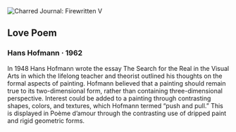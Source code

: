 <div class="artwork-of-the-day">
  <div class="container">
    <div class="img-wrapper">
      <img
        src="https://uploads7.wikiart.org/images/hans-hofmann/love-poem-1962.jpg!Large.jpg"
        alt="Charred Journal: Firewritten V" />
    </div>
    <div class="artwork-detail">
      <div class="artwork-origin"> 
        <h2 class="artwork-name">Love Poem</h2>
        <h3 class="artist">
          Hans Hofmann
                    ·  1962
        </h3>
      </div>
      <p class="description">
        <span class="artwork-description-text ng-binding" ng-bind-html="viewModel.ArtworkOfTheDay.Description | unsafe">In 1948 Hans Hofmann wrote the essay The Search for the Real in the Visual Arts in which the lifelong teacher and theorist outlined his thoughts on the formal aspects of painting. Hofmann believed that a painting should remain true to its two-dimensional form, rather than containing three-dimensional perspective. Interest could be added to a painting through contrasting shapes, colors, and textures, which Hofmann termed “push and pull.” This is displayed in Poème d’amour through the contrasting use of dripped paint and rigid geometric forms.</span>
                        <div class="text-shadow-container" ng-show="showShadow" style=""></div>
      </p>
    </div>
  </div>

</div>
